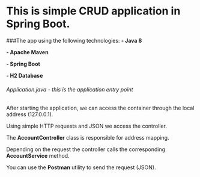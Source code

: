 # This is simple CRUD application in Spring Boot.

###The app using the following technologies:
__- Java 8__

__- Apache Maven__

__- Spring Boot__

__- H2 Database__

###### Application.java - this is the application entry point

After starting the application, we can access the container through the local address 
(127.0.0.1).


Using simple HTTP requests and JSON we access the controller.


The __AccountController__ class is responsible for address mapping.


Depending on the request the controller calls the corresponding __AccountService__ method.


You can use the __Postman__ utility to send the request (JSON).
